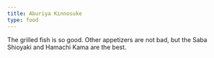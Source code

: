 ```yaml
---
title: Aburiya Kinnosuke
type: food
---
```

The grilled fish is so good. Other appetizers are not bad, but the Saba Shioyaki and Hamachi Kama are the best.
